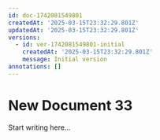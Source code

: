 ```yaml
---
id: doc-1742081549801
createdAt: '2025-03-15T23:32:29.801Z'
updatedAt: '2025-03-15T23:32:29.801Z'
versions:
  - id: ver-1742081549801-initial
    createdAt: '2025-03-15T23:32:29.801Z'
    message: Initial version
annotations: []
---
```

# New Document 33

Start writing here...
